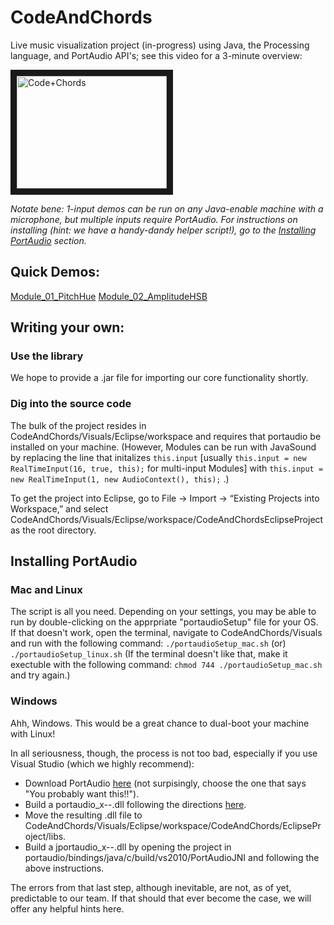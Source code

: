 # CodeAndChords

Live music visualization project (in-progress) using Java, the Processing language, and PortAudio API's;
see this video for a 3-minute overview:

<a href="http://www.youtube.com/watch?feature=player_embedded&v=Y1x6bk8nvog/
" target="_blank"><img src="http://img.youtube.com/vi/Y1x6bk8nvog/0.jpg" 
alt="Code+Chords" width="240" height="180" border="10" /></a>

_Notate bene: 1-input demos can be run on any Java-enable machine with a microphone, but multiple inputs require PortAudio.  For instructions on installing (hint: we have a handy-dandy helper script!), go to the [Installing PortAudio](#installing-portaudio) section._

## Quick Demos:
[Module_01_PitchHue](https://drive.google.com/open?id=16YGHWyeVcsUj6IdYLvjAGin-Jifxc9Ks)
[Module_02_AmplitudeHSB](https://drive.google.com/open?id=1k3fueTNRGQhTN2bDjFGzq65u2QoWH0G4)

## Writing your own:

### Use the library
We hope to provide a .jar file for importing our core functionality shortly.

### Dig into the source code
The bulk of the project resides in CodeAndChords/Visuals/Eclipse/workspace and requires that portaudio be installed on your machine.  (However, Modules can be run with JavaSound by replacing the line that initalizes `this.input` [usually ```this.input	= new RealTimeInput(16, true, this);``` for multi-input Modules] with ```this.input	= new RealTimeInput(1, new AudioContext(), this);``` .)

To get the project into Eclipse, go to File -> Import -> “Existing Projects into Workspace,” and select CodeAndChords/Visuals/Eclipse/workspace/CodeAndChordsEclipseProject as the root directory.

## Installing PortAudio
### Mac and Linux
The script is all you need.  Depending on your settings, you may be able to run by double-clicking on the apprpriate "portaudioSetup" file for your OS.  If that doesn't work, open the terminal, navigate to CodeAndChords/Visuals and run with the following command:
```./portaudioSetup_mac.sh``` (or) ```./portaudioSetup_linux.sh```
(If the terminal doesn't like that, make it exectuble with the following command: ```chmod 744 ./portaudioSetup_mac.sh``` and try again.)

### Windows
Ahh, Windows.  This would be a great chance to dual-boot your machine with Linux!

In all seriousness, though, the process is not too bad, especially if you use Visual Studio (which we highly recommend):
 - Download PortAudio [here](http://www.portaudio.com/download.html) (not surpisingly, choose the one that says "You probably want this!!").
 - Build a portaudio_x--.dll following the directions [here](http://portaudio.com/docs/v19-doxydocs/compile_windows.html).
 - Move the resulting .dll file to CodeAndChords/Visuals/Eclipse/workspace/CodeAndChords/EclipseProject/libs.
 - Build a jportaudio_x--.dll by opening the project in portaudio/bindings/java/c/build/vs2010/PortAudioJNI and following the above instructions.

The errors from that last step, although inevitable, are not, as of yet, predictable to our team.  If that should that ever become the case, we will offer any helpful hints here.
